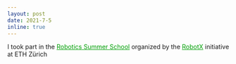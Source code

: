 ```yaml
---
layout: post
date: 2021-7-5
inline: true
---
```


I took part in the <a href="https://robotics-summerschool.ethz.ch" style="color: #009f06;">Robotics Summer School</a> organized by the <a href="https://center-for-robotics.ethz.ch/" style="color: #009f06;">RobotX</a> initiative at ETH Zürich